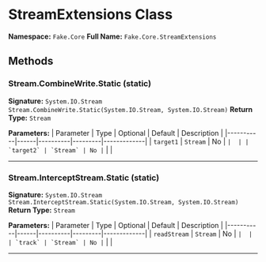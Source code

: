 # StreamExtensions Class

**Namespace:** `Fake.Core`
**Full Name:** `Fake.Core.StreamExtensions`

## Methods

### Stream.CombineWrite.Static (static)

**Signature:** `System.IO.Stream Stream.CombineWrite.Static(System.IO.Stream, System.IO.Stream)`
**Return Type:** `Stream`

**Parameters:**
| Parameter | Type | Optional | Default | Description |
|-----------|------|----------|---------|-------------|
| `target1` | `Stream` | No | `` |  |
| `target2` | `Stream` | No | `` |  |

---

### Stream.InterceptStream.Static (static)

**Signature:** `System.IO.Stream Stream.InterceptStream.Static(System.IO.Stream, System.IO.Stream)`
**Return Type:** `Stream`

**Parameters:**
| Parameter | Type | Optional | Default | Description |
|-----------|------|----------|---------|-------------|
| `readStream` | `Stream` | No | `` |  |
| `track` | `Stream` | No | `` |  |

---